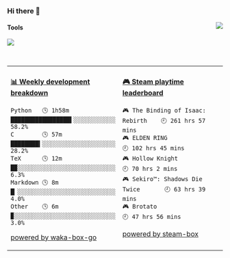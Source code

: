 ### Hi there 👋
<a href="#">
  <img align="right" src="https://github-readme-stats.vercel.app/api?username=LKRCharon&show_icons=true&locale=cn" />
</a> 

#### Tools

[![](https://img.shields.io/badge/IDE-Visual%20Studio%20Code-blue?style=flat-square&logo=Visual-Studio-Code)](https://code.visualstudio.com/)

<br>
<table>
<tr>
<td valign="top" width="50%">

<!-- waka-box start -->
#### <a href="https://gist.github.com/dca6b3b1c8850dcd3c418823b9bee73b" target="_blank">📊 Weekly development breakdown</a>
```text
Python   🕓 1h58m █████████████████▍░░░░░░░░░░░░ 58.2%
C        🕓 57m   ████████▍░░░░░░░░░░░░░░░░░░░░░ 28.2%
TeX      🕓 12m   █▉░░░░░░░░░░░░░░░░░░░░░░░░░░░░  6.3%
Markdown 🕓 8m    █▏░░░░░░░░░░░░░░░░░░░░░░░░░░░░  4.0%
Other    🕓 6m    ▉░░░░░░░░░░░░░░░░░░░░░░░░░░░░░  3.0%
```
<!-- Powered by https://github.com/YouEclipse/waka-box-go . -->
<!-- waka-box end -->

[powered by waka-box-go](https://github.com/YouEclipse/waka-box-go)

</td>
<td valign="top" width="50%">

<!-- steam-box start -->
#### <a href="https://gist.github.com/c99b3abaef51c164c9f95731c844c9a7" target="_blank">🎮 Steam playtime leaderboard</a>
```text
🎮 The Binding of Isaac: Rebirth    🕘 261 hrs 57 mins
🎮 ELDEN RING                       🕘 102 hrs 45 mins
🎮 Hollow Knight                    🕘 70 hrs 2 mins
🎮 Sekiro™: Shadows Die Twice       🕘 63 hrs 39 mins
🎮 Brotato                          🕘 47 hrs 56 mins
```
<!-- Powered by https://github.com/YouEclipse/steam-box . -->
<!-- steam-box end -->

[powered by steam-box](https://github.com/YouEclipse/steam-box)

</td>
</tr>
</table>


<!--
**LKRCharon/LKRCharon** is a ✨ _special_ ✨ repository because its `README.md` (this file) appears on your GitHub profile.

Here are some ideas to get you started:

- 🔭 I’m currently working on ...
- 🌱 I’m currently learning ...
- 👯 I’m looking to collaborate on ...
- 🤔 I’m looking for help with ...
- 💬 Ask me about ...
- 📫 How to reach me: ...
- 😄 Pronouns: ...
- ⚡ Fun fact: ...
-->
